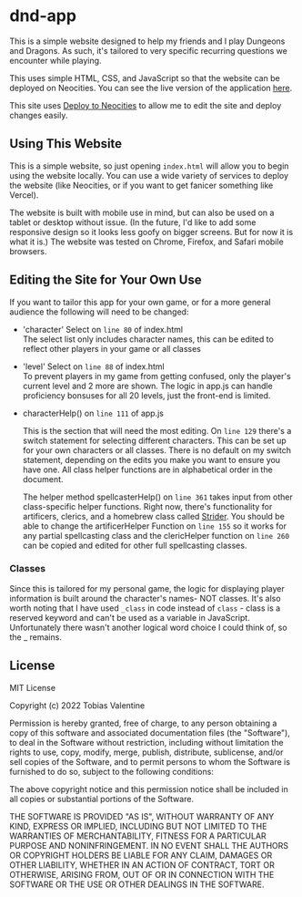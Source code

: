 # dnd-app
This is a simple website designed to help my friends and I play Dungeons and Dragons. As such, it's tailored to very specific recurring questions we encounter while playing.

This uses simple HTML, CSS, and JavaScript so that the 
website can be deployed on Neocities. You can see the live version of the application [here](https://strahd-help.neocities.org/). 

This site uses [Deploy to Neocities](https://github.com/marketplace/actions/deploy-to-neocities) to allow me to edit the site and deploy changes easily.

## Using This Website
This is a simple website, so just opening `index.html` will allow you to begin using the website locally. You can use a wide variety of services to deploy the website (like Neocities, or if you want to get fanicer something like Vercel).

The website is built with mobile use in mind, but can also be used on a tablet or desktop without issue. (In the future, I'd like to add some responsive design so it looks less goofy on bigger screens. But for now it is what it is.) The website was tested on Chrome, Firefox, and Safari mobile browsers. 

## Editing the Site for Your Own Use
If you want to tailor this app for your own game, or for a more general audience the following will need to be changed:
- 'character' Select on `line 80` of index.html   
    The select list only includes character names, this can be edited to reflect other players in your game or all classes
- 'level' Select on `line 88` of index.html   
    To prevent players in my game from getting confused, only the player's current level and 2 more are shown. The logic in app.js can handle proficiency bonsuses for all 20 levels, just the front-end is limited.
- characterHelp() on `line 111` of app.js

    This is the section that will need the most editing. On `line 129` there's a switch statement for selecting different characters. This can be set up for your own characters or all classes. There is no default on my switch statement, depending on the edits you make you want to ensure you have one. All class helper functions are in alphabetical order in the document. 

    The helper method spellcasterHelp() on `line 361` takes input from other class-specific helper functions. Right now, there's functionality for artificers, clerics, and a homebrew class called [Strider](https://dandwiki.com/wiki/strider_(5e_Class)). You should be able to change the artificerHelper Function on `line 155` so it works for any partial spellcasting class and the clericHelper function on `line 260` can be copied and edited for other full spellcasting classes.

### Classes
Since this is tailored for my personal game, the logic for displaying player information is built around the character's names- NOT classes. It's also worth noting that I have used `_class` in code instead of `class` - class is a reserved keyword and can't be used as a variable in JavaScript. Unfortunately there wasn't another logical word choice I could think of, so the _ remains.

## License
MIT License

Copyright (c) 2022 Tobias Valentine

Permission is hereby granted, free of charge, to any person obtaining a copy
of this software and associated documentation files (the "Software"), to deal
in the Software without restriction, including without limitation the rights
to use, copy, modify, merge, publish, distribute, sublicense, and/or sell
copies of the Software, and to permit persons to whom the Software is
furnished to do so, subject to the following conditions:

The above copyright notice and this permission notice shall be included in all
copies or substantial portions of the Software.

THE SOFTWARE IS PROVIDED "AS IS", WITHOUT WARRANTY OF ANY KIND, EXPRESS OR
IMPLIED, INCLUDING BUT NOT LIMITED TO THE WARRANTIES OF MERCHANTABILITY,
FITNESS FOR A PARTICULAR PURPOSE AND NONINFRINGEMENT. IN NO EVENT SHALL THE
AUTHORS OR COPYRIGHT HOLDERS BE LIABLE FOR ANY CLAIM, DAMAGES OR OTHER
LIABILITY, WHETHER IN AN ACTION OF CONTRACT, TORT OR OTHERWISE, ARISING FROM,
OUT OF OR IN CONNECTION WITH THE SOFTWARE OR THE USE OR OTHER DEALINGS IN THE
SOFTWARE.


